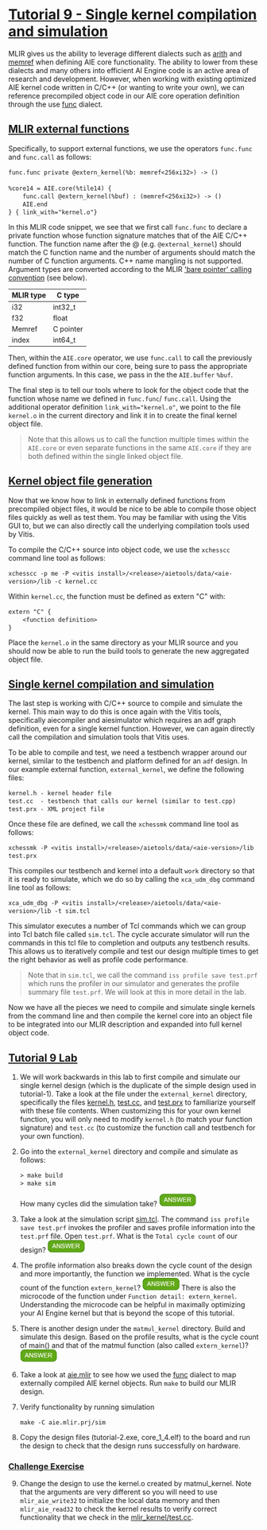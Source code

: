 <!---//===- README.md --------------------------*- Markdown -*-===//
//
// This file is licensed under the Apache License v2.0 with LLVM Exceptions.
// See https://llvm.org/LICENSE.txt for license information.
// SPDX-License-Identifier: Apache-2.0 WITH LLVM-exception
//
// Copyright (C) 2022, Advanced Micro Devices, Inc.
// 
//===----------------------------------------------------------------------===//-->
# <ins>Tutorial 9 - Single kernel compilation and simulation</ins>

MLIR gives us the ability to leverage different dialects such as [arith](https://mlir.llvm.org/docs/Dialects/ArithOps/) and [memref](https://mlir.llvm.org/docs/Dialects/MemRef/) when defining AIE core functionality. The ability to lower from these dialects and many others into efficient AI Engine code is an active area of research and development. However, when working with existing optimized AIE kernel code written in C/C++ (or wanting to write your own), we can reference precompiled object code in our AIE core operation definition through the use [func](https://mlir.llvm.org/docs/Dialects/Func/) dialect.

## <ins>MLIR external functions</ins>

Specifically, to support external functions, we use the operators `func.func` and `func.call` as follows:
```
func.func private @extern_kernel(%b: memref<256xi32>) -> ()

%core14 = AIE.core(%tile14) {
    func.call @extern_kernel(%buf) : (memref<256xi32>) -> ()
    AIE.end
} { link_with="kernel.o"}
```
In this MLIR code snippet, we see that we first call `func.func` to declare a private function whose function signature matches that of the AIE C/C++ function. The function name after the @ (e.g. `@external_kernel`) should match the C function name and the number of arguments should match the number of C function arguments.  C++ name mangling is not supported.  Argument types are converted according to the MLIR ['bare pointer' calling convention](https://mlir.llvm.org/docs/TargetLLVMIR/#bare-pointer-calling-convention-for-ranked-memref) (see below). 

| MLIR type   | C type      |
| ----------- | ----------- |
| i32         | int32_t     |
| f32         | float       |
| Memref      | C pointer   |
| index       | int64_t     |

Then, within the `AIE.core` operator, we use `func.call` to call the previously defined function from within our core, being sure to pass the appropriate function arguments. In this case, we pass in the the `AIE.buffer` `%buf`. 

The final step is to tell our tools where to look for the object code that the function whose name we defined in `func.func`/ `func.call`. Using the additional operator definition `link_with="kernel.o"`, we point to the file `kernel.o` in the current directory and link it in to create the final kernel object file.
> Note that this allows us to call the function multiple times within the `AIE.core` or even separate functions in the same `AIE.core` if they are both defined within the single linked object file.

## <ins>Kernel object file generation</ins>

Now that we know how to link in externally defined functions from precompiled object files, it would be nice to be able to compile those object files quickly as well as test them.  You may be familiar with using the Vitis GUI to, but we can also directly call the underlying compilation tools used by Vitis.

To compile the C/C++ source into object code, we use the `xchesscc` command line tool as follows:
```
xchesscc -p me -P <vitis install>/<release>/aietools/data/<aie-version>/lib -c kernel.cc
```
Within `kernel.cc`, the function must be defined as extern "C" with:
```
extern "C" {
    <function definition>
}
```
Place the `kernel.o` in the same directory as your MLIR source and you should now be able to run the build tools to generate the new aggregated object file.

## <ins>Single kernel compilation and simulation</ins>

The last step is working with C/C++ source to compile and simulate the kernel. This main way to do this is once again with the Vitis tools, specifically aiecompiler and aiesimulator which requires an adf graph definition, even for a single kernel function. However, we can again directly call the compilation and simulation tools that Vitis uses. 

To be able to compile and test, we need a testbench wrapper around our kernel, similar to the testbench and platform defined for an `adf` design. In our example external function, `external_kernel`, we define the following files:
```
kernel.h - kernel header file
test.cc  - testbench that calls our kernel (similar to test.cpp)
test.prx - XML project file
```
Once these file are defined, we call the `xchessmk` command line tool as follows:
```
xchessmk -P <vitis install>/<release>/aietools/data/<aie-version>/lib test.prx
```
This compiles our testbench and kernel into a default `work` directory so that it is ready to simulate, which we do so by calling the `xca_udm_dbg` command line tool as follows:
```
xca_udm_dbg -P <vitis install>/<release>/aietools/data/<aie-version>/lib -t sim.tcl
```
This simulator executes a number of Tcl commands which we can group into Tcl batch file called  `sim.tcl`. The cycle accurate simulator will run the commands in this tcl file to completion and outputs any testbench results. This allows us to iteratively compile and test our design multiple times to get the right behavior as well as profile code performance.
> Note that in `sim.tcl`, we call the command `iss profile save test.prf` which runs the profiler in our simulator and generates the profile summary file `test.prf`. We will look at this in more detail in the lab.

Now we have all the pieces we need to compile and simulate single kernels from the command line and then compile the kernel core into an object file to be integrated into our MLIR description and expanded into full kernel object code.

## <ins>Tutorial 9 Lab</ins>

1. We will work backwards in this lab to first compile and simulate our single kernel design (which is the duplicate of the simple design used in tutorial-1). Take a look at the file under the `external_kernel` directory, specifically the files [kernel.h](external_kernel/kernel.h), [test.cc](external_kernel/test.cc), and [test.prx](external_kernel/test.prx) to familiarize yourself with these file contents. When customizing this for your own kernel function, you will only need to modify `kernel.h` (to match your function signature) and `test.cc` (to customize the function call and testbench for your own function).

2. Go into the `external_kernel` directory and compile and simulate as follows:
    ```
    > make build
    > make sim
    ```
    How many cycles did the simulation take? <img src="../images/answer1.jpg" title="214 cycles" height=25>

3. Take a look at the simulation script [sim.tcl](external_kernel/sim.tcl). The command `iss profile save test.prf` invokes the profiler and saves profile information into the `test.prf` file. Open `test.prf`. What is the `Total cycle count` of our design? <img src="../images/answer1.jpg" title="Also 214 cycles" height=25>

4. The profile information also breaks down the cycle count of the design and more importantly, the function we implemented. What is the cycle count of the function `extern_kernel`? <img src="../images/answer1.jpg" title="6 cycles" height=25>
There is also the microcode of the function under `Function detail: extern_kernel`. Understanding the microcode can be helpful in maximally optimizing your AI Engine kernel but that is beyond the scope of this tutorial.

5. There is another design under the `matmul_kernel` directory. Build and simulate this design. Based on the profile results, what is the cycle count of main() and that of the matmul function (also called `extern_kernel`)? <img src="../images/answer1.jpg" title="testbench cycle count = 5128 cyles. extern_kernel = 4978 cycles" height=25>

6. Take a look at [aie.mlir](aie.mlir) to see how we used the [func](https://mlir.llvm.org/docs/Dialects/Func/) dialect to map externally compiled AIE kernel objects. Run `make` to build our MLIR design.

7. Verify functionality by running simulation
    ```
    make -C aie.mlir.prj/sim
    ```

8. Copy the design files (tutorial-2.exe, core_1_4.elf) to the board and run the design to check that the design runs successfully on hardware.

### <ins>Challenge Exercise</ins>
9. Change the design to use the kernel.o created by matmul_kernel. Note that the arguments are very different so you will need to use `mlir_aie_write32` to initialize the local data memory and then `mlir_aie_read32` to check the kernel results to verify correct functionality that we check in the [mlir_kernel/test.cc](mlir_kernel/test.cc).
